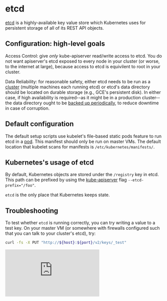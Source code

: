 <!-- BEGIN MUNGE: UNVERSIONED_WARNING -->


<!-- END MUNGE: UNVERSIONED_WARNING -->

# etcd

[etcd](https://coreos.com/etcd/docs/2.0.12/) is a highly-available key value
store which Kubernetes uses for persistent storage of all of its REST API
objects. 

## Configuration: high-level goals

Access Control: give *only* kube-apiserver read/write access to etcd. You do not
want apiserver's etcd exposed to every node in your cluster (or worse, to the
internet at large), because access to etcd is equivilent to root in your
cluster.

Data Reliability: for reasonable safety, either etcd needs to be run as a
[cluster](high-availability.md#clustering-etcd) (multiple machines each running
etcd) or etcd's data directory should be located on durable storage (e.g., GCE's
persistent disk). In either case, if high availability is required--as it might
be in a production cluster--the data directory ought to be [backed up
periodically](https://coreos.com/etcd/docs/2.0.12/admin_guide.html#disaster-recovery),
to reduce downtime in case of corruption.

## Default configuration

The default setup scripts use kubelet's file-based static pods feature to run etcd in a
[pod](http://releases.k8s.io/v1.0.5/cluster/saltbase/salt/etcd/etcd.manifest). This manifest should only
be run on master VMs. The default location that kubelet scans for manifests is
`/etc/kubernetes/manifests/`.

## Kubernetes's usage of etcd

By default, Kubernetes objects are stored under the `/registry` key in etcd.
This path can be prefixed by using the [kube-apiserver](kube-apiserver.md) flag
`--etcd-prefix="/foo"`.

`etcd` is the only place that Kubernetes keeps state.

## Troubleshooting

To test whether `etcd` is running correctly, you can try writing a value to a
test key. On your master VM (or somewhere with firewalls configured such that
you can talk to your cluster's etcd), try:

```sh
curl -fs -X PUT "http://${host}:${port}/v2/keys/_test"
```


<!-- BEGIN MUNGE: IS_VERSIONED -->
<!-- TAG IS_VERSIONED -->
<!-- END MUNGE: IS_VERSIONED -->


<!-- BEGIN MUNGE: GENERATED_ANALYTICS -->
[![Analytics](https://kubernetes-site.appspot.com/UA-36037335-10/GitHub/docs/admin/etcd.md?pixel)]()
<!-- END MUNGE: GENERATED_ANALYTICS -->
